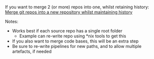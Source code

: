 If you want to merge 2 (or more) repos into one, whilst retaining history: [Merge git repos into a new repository whilst maintaining history](https://www.vvse.com/blog/blog/2017/04/16/merge-git-repositories-into-a-new-repository-while-preserving-the-commit-history/)

Notes:
* Works best if each source repo has a single root folder
  * Example can re-write repo using *nix tools to get this
* If you also want to merge code bases, this will be an extra step
* Be sure to re-write pipelines for new paths, and to allow multiple artefacts, if needed
